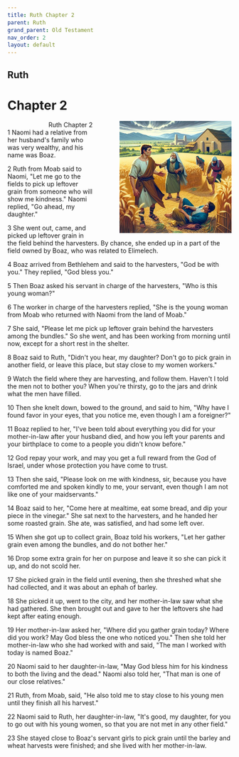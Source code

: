 ```yaml
---
title: Ruth Chapter 2
parent: Ruth
grand_parent: Old Testament
nav_order: 2
layout: default
---
```


## Ruth

# Chapter 2

<div style="clear: both; text-align: right;">
    <div style="max-width: 50%; height: auto; float: right; margin: 0 0 10px 10px; padding-left: 10%;">
        <img src="/assets/Image/Ruth/500/2.jpg" alt="Ruth Chapter 2" class="chapter-image">
    </div>
    <figcaption style="font-size: 14px; text-align: right;">Ruth Chapter 2</figcaption>
</div>
1 Naomi had a relative from her husband's family who was very wealthy, and his name was Boaz.

2 Ruth from Moab said to Naomi, "Let me go to the fields to pick up leftover grain from someone who will show me kindness." Naomi replied, "Go ahead, my daughter."

3 She went out, came, and picked up leftover grain in the field behind the harvesters. By chance, she ended up in a part of the field owned by Boaz, who was related to Elimelech.

4 Boaz arrived from Bethlehem and said to the harvesters, "God be with you." They replied, "God bless you."

5 Then Boaz asked his servant in charge of the harvesters, "Who is this young woman?"

6 The worker in charge of the harvesters replied, "She is the young woman from Moab who returned with Naomi from the land of Moab."

7 She said, "Please let me pick up leftover grain behind the harvesters among the bundles." So she went, and has been working from morning until now, except for a short rest in the shelter.

8 Boaz said to Ruth, "Didn't you hear, my daughter? Don't go to pick grain in another field, or leave this place, but stay close to my women workers."

9 Watch the field where they are harvesting, and follow them. Haven't I told the men not to bother you? When you're thirsty, go to the jars and drink what the men have filled.

10 Then she knelt down, bowed to the ground, and said to him, "Why have I found favor in your eyes, that you notice me, even though I am a foreigner?"

11 Boaz replied to her, "I've been told about everything you did for your mother-in-law after your husband died, and how you left your parents and your birthplace to come to a people you didn't know before."

12 God repay your work, and may you get a full reward from the God of Israel, under whose protection you have come to trust.

13 Then she said, "Please look on me with kindness, sir, because you have comforted me and spoken kindly to me, your servant, even though I am not like one of your maidservants."

14 Boaz said to her, "Come here at mealtime, eat some bread, and dip your piece in the vinegar." She sat next to the harvesters, and he handed her some roasted grain. She ate, was satisfied, and had some left over.

15 When she got up to collect grain, Boaz told his workers, "Let her gather grain even among the bundles, and do not bother her."

16 Drop some extra grain for her on purpose and leave it so she can pick it up, and do not scold her.

17 She picked grain in the field until evening, then she threshed what she had collected, and it was about an ephah of barley.

18 She picked it up, went to the city, and her mother-in-law saw what she had gathered. She then brought out and gave to her the leftovers she had kept after eating enough.

19 Her mother-in-law asked her, "Where did you gather grain today? Where did you work? May God bless the one who noticed you." Then she told her mother-in-law who she had worked with and said, "The man I worked with today is named Boaz."

20 Naomi said to her daughter-in-law, "May God bless him for his kindness to both the living and the dead." Naomi also told her, "That man is one of our close relatives."

21 Ruth, from Moab, said, "He also told me to stay close to his young men until they finish all his harvest."

22 Naomi said to Ruth, her daughter-in-law, "It's good, my daughter, for you to go out with his young women, so that you are not met in any other field."

23 She stayed close to Boaz's servant girls to pick grain until the barley and wheat harvests were finished; and she lived with her mother-in-law.


